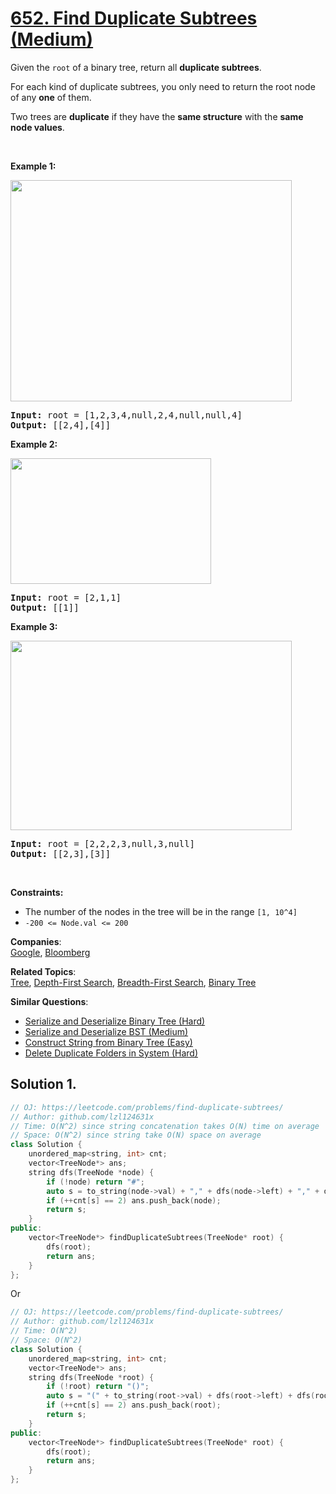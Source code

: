 # [652. Find Duplicate Subtrees (Medium)](https://leetcode.com/problems/find-duplicate-subtrees/)

<p>Given the <code>root</code>&nbsp;of a binary tree, return all <strong>duplicate subtrees</strong>.</p>

<p>For each kind of duplicate subtrees, you only need to return the root node of any <b>one</b> of them.</p>

<p>Two trees are <strong>duplicate</strong> if they have the <strong>same structure</strong> with the <strong>same node values</strong>.</p>

<p>&nbsp;</p>
<p><strong>Example 1:</strong></p>
<img alt="" src="https://assets.leetcode.com/uploads/2020/08/16/e1.jpg" style="width: 450px; height: 354px;">
<pre><strong>Input:</strong> root = [1,2,3,4,null,2,4,null,null,4]
<strong>Output:</strong> [[2,4],[4]]
</pre>

<p><strong>Example 2:</strong></p>
<img alt="" src="https://assets.leetcode.com/uploads/2020/08/16/e2.jpg" style="width: 321px; height: 201px;">
<pre><strong>Input:</strong> root = [2,1,1]
<strong>Output:</strong> [[1]]
</pre>

<p><strong>Example 3:</strong></p>
<img alt="" src="https://assets.leetcode.com/uploads/2020/08/16/e33.jpg" style="width: 450px; height: 303px;">
<pre><strong>Input:</strong> root = [2,2,2,3,null,3,null]
<strong>Output:</strong> [[2,3],[3]]
</pre>

<p>&nbsp;</p>
<p><strong>Constraints:</strong></p>

<ul>
	<li>The number of the nodes in the tree will be in the range <code>[1, 10^4]</code></li>
	<li><code>-200 &lt;= Node.val &lt;= 200</code></li>
</ul>


**Companies**:  
[Google](https://leetcode.com/company/google), [Bloomberg](https://leetcode.com/company/bloomberg)

**Related Topics**:  
[Tree](https://leetcode.com/tag/tree/), [Depth-First Search](https://leetcode.com/tag/depth-first-search/), [Breadth-First Search](https://leetcode.com/tag/breadth-first-search/), [Binary Tree](https://leetcode.com/tag/binary-tree/)

**Similar Questions**:
* [Serialize and Deserialize Binary Tree (Hard)](https://leetcode.com/problems/serialize-and-deserialize-binary-tree/)
* [Serialize and Deserialize BST (Medium)](https://leetcode.com/problems/serialize-and-deserialize-bst/)
* [Construct String from Binary Tree (Easy)](https://leetcode.com/problems/construct-string-from-binary-tree/)
* [Delete Duplicate Folders in System (Hard)](https://leetcode.com/problems/delete-duplicate-folders-in-system/)

## Solution 1.

```cpp
// OJ: https://leetcode.com/problems/find-duplicate-subtrees/
// Author: github.com/lzl124631x
// Time: O(N^2) since string concatenation takes O(N) time on average
// Space: O(N^2) since string take O(N) space on average
class Solution {
    unordered_map<string, int> cnt;
    vector<TreeNode*> ans;
    string dfs(TreeNode *node) {
        if (!node) return "#";
        auto s = to_string(node->val) + "," + dfs(node->left) + "," + dfs(node->right);
        if (++cnt[s] == 2) ans.push_back(node);
        return s;
    }
public:
    vector<TreeNode*> findDuplicateSubtrees(TreeNode* root) {
        dfs(root);
        return ans;
    }
};
```

Or

```cpp
// OJ: https://leetcode.com/problems/find-duplicate-subtrees/
// Author: github.com/lzl124631x
// Time: O(N^2)
// Space: O(N^2)
class Solution {
    unordered_map<string, int> cnt;
    vector<TreeNode*> ans;
    string dfs(TreeNode *root) {
        if (!root) return "()";
        auto s = "(" + to_string(root->val) + dfs(root->left) + dfs(root->right) + ")";
        if (++cnt[s] == 2) ans.push_back(root);
        return s;
    }
public:
    vector<TreeNode*> findDuplicateSubtrees(TreeNode* root) {
        dfs(root);
        return ans;
    }
};
```